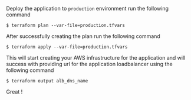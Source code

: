 
Deploy the application to `production` environment run the following command

`$ terraform plan --var-file=production.tfvars`

After successfully creating the plan run the following command

`$ terraform apply --var-file=production.tfvars`

This will start creating your AWS infrastructure for the application and will success with providing url for the application loadbalancer using the following command

`$ terraform output alb_dns_name`

Great !
